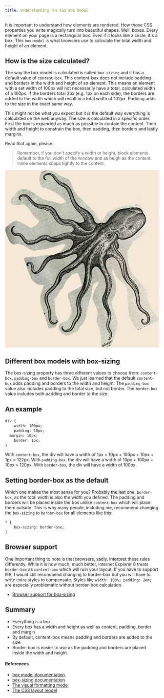 ```yaml
---
title: Understanding The CSS Box Model
---
```


It is important to understand how elements are rendered. How those CSS properties you write magically turn into beautiful shapes. Well, boxes. Every element on your page is a rectangular box. Even if it looks like a circle, it's a box. This `box-model` is what browsers use to calculate the total width and height of an element.

## How is the size calculated?

The way the box model is calculated is called `box-sizing` and it has a default value of `content-box`. This content-box does not include padding and borders in the width and height of an element. This means an element with a set width of 100px will not necessarily have a total, calculated width of a 100px. If the borders total 2px (e.g. 1px on each side), the borders are added to the width which will result in a total width of 102px. Padding adds to the size in the exact same way.

This might not be what you expect but it _is_ the default way everything is calculated on the web anyway. The size is calculated in a specific order. First the box is expanded as much as possible to contain the content. Then width and height to constrain the box, then padding, then borders and lastly margins.

Read that again, please.

> Remember, if you don't specify a width or height, block elements default to the full width of the window and as heigh as the content. Inline elements snaps tightly to the content.

![Octopus](/images/illustrations/liloctopus-web2.jpg)

## Different box models with box-sizing

The box-sizing property has three different values to choose from: `content-box`, `padding-box` and `border-box`. We just learned that the default `content-box` adds padding and borders to the width and height. The `padding-box` value also includes padding to the total size, but not border. The `border-box` value includes both padding and border to the size.

## An example

    div {
        width: 100px;
        padding: 10px;
      margin: 10px;
        border: 1px;
    }

With `content-box`, the div will have a width of 1px + 10px + 100px + 10px + 1px = 122px. With `padding-box`, the div will have a width of 10px + 100px + 10px = 120px. With `border-box`, the div will have a width of 100px.

## Setting border-box as the default

Which one makes the most sense for you? Probably the last one, `border-box`, as the total width is also the width you defined. The padding and borders will be placed inside the box unlike `content-box` which will place them outside. This is why many people, including me, recommend changing the `box-sizing` to `border-box` for all elements like this:

    * {
        box-sizing: border-box;
    }

## Browser support

One important thing to note is that browsers, sadly, interpret these rules differently. While it is now much, much better, Internet Explorer 8 treats `border-box` as `content-box` which will ruin your layout. If you have to support IE8, I would still recommend changing to border-box but you will have to write extra styles to compensate. Styles like `width: 100%; padding: 2em;` are especially problematic without border-box calculation.

- [Browser support for box-sizing](http://caniuse.com/css3-boxsizing)

## Summary

- Everything is a box
- Every box has a width and height as well as content, padding, border and margin
- By default, content-box means padding and borders are added to the size
- Border-box is easier to use as the padding and borders are placed inside the width and height.

#### References

- [box model documentation](https://developer.mozilla.org/en-US/docs/Web/CSS/box_model).
- [box-sizing documentation](https://developer.mozilla.org/en-US/docs/Web/CSS/box-sizing)
- [The visual formatting model](https://developer.mozilla.org/en-US/docs/Web/CSS/Visual_formatting_model)
- [The CSS layout model](http://docs.webplatform.org/wiki/guides/the_css_layout_model)
